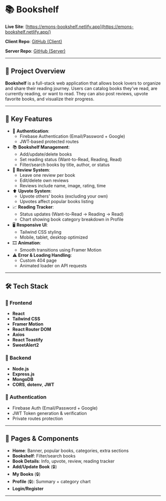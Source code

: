 # 📚 Bookshelf

**Live Site**: [https://emons-bookshelf.netlify.app](https://emons-bookshelf.netlify.app/)

**Client Repo**: [GitHub (Client)](https://github.com/Programming-Hero-Web-Course4/b11a11-client-side-K-emon22.git)

**Server Repo**: [GitHub (Server)](https://github.com/Programming-Hero-Web-Course4/b11a11-server-side-K-emon22.git)

---

## 📘 Project Overview

**Bookshelf** is a full-stack web application that allows book lovers to organize and share their reading journey. Users can catalog books they’ve read, are currently reading, or want to read. They can also post reviews, upvote favorite books, and visualize their progress.

---

## 🚀 Key Features

- 🔐 **Authentication**:
  - Firebase Authentication (Email/Password + Google)
  - JWT-based protected routes
- 📚 **Bookshelf Management**:
  - Add/update/delete books
  - Set reading status (Want-to-Read, Reading, Read)
  - Filter/search books by title, author, or status
- 💬 **Review System**:
  - Leave one review per book
  - Edit/delete own reviews
  - Reviews include name, image, rating, time
- ⬆️ **Upvote System**:
  - Upvote others' books (excluding your own)
  - Upvotes affect popular books listing
- 📈 **Reading Tracker**:
  - Status updates (Want-to-Read → Reading → Read)
  - Chart showing book category breakdown in Profile
- 🖥️ **Responsive UI**:
  - Tailwind CSS styling
  - Mobile, tablet, desktop optimized
- 🎞️ **Animation**:
  - Smooth transitions using Framer Motion
- ⚠️ **Error & Loading Handling**:
  - Custom 404 page
  - Animated loader on API requests

---

## 🛠️ Tech Stack

### 🔧 Frontend

- **React**
- **Tailwind CSS**
- **Framer Motion**
- **React Router DOM**
- **Axios**
- **React Toastify**
- **SweetAlert2**

### 🔧 Backend

- **Node.js**
- **Express.js**
- **MongoDB**
- **CORS**, **dotenv**, **JWT**

### 🔐 Authentication

- Firebase Auth (Email/Password + Google)
- JWT Token generation & verification
- Private routes protection

---

## 🔄 Pages & Components

- **Home**: Banner, popular books, categories, extra sections
- **Bookshelf**: Filter/search books
- **Book Details**: Info, upvote, review, reading tracker
- **Add/Update Book** (🔒)
- **My Books** (🔒)
- **Profile** (🔒): Summary + category chart
- **Login/Register**

---
